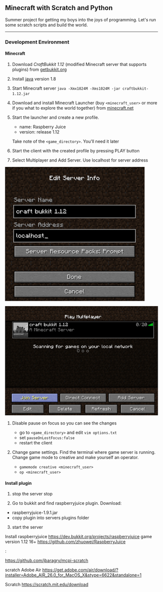 ## Minecraft with Scratch and Python

Summer project for getting my boys into the joys of programming. Let's
run some scratch scripts and build the world.

---

### Development Environment

#### Minecraft

1. Download *CraftBukkit 1.12* (modified Minecraft server that supports plugins) from [getbukkit.org](https://getbukkit.org/)

1. Install [java](http://www.oracle.com/technetwork/java/javase/downloads/jre8-downloads-2133155.html)
   version 1.8

1. Start Minecraft server   `java -Xmx1024M -Xms1024M -jar craftbukkit-1.12.jar`

1. Download and install Minecraft Launcher (buy `<minecraft_user>` or more if you what to explore the
   world together) from [minecraft.net](https://minecraft.net)

1. Start the launcher and create a new profile.
   * name: Raspberry Juice
   * version: release 1.12

   Take note of the `<game_directory>`. You'll need it later

1. Start the client with the created profile by pressing PLAY button

1. Select Multiplayer and Add Server. Use localhost for server address

![Add Server](images/add_server.png)

![Join Server](images/join_server.png)

1. Disable pause on focus so you can see the changes

   * go to `<game_directory>` and edit `vim options.txt`
   * set `pauseOnLostFocus:false`
   * restart the client

1. Change game settings. Find the terminal where game server is running. Change game mode to
   creative and make yourself an operator.
   * `gamemode creative <minecraft_user>`
   * `op <minecraft_user>`

#### Install plugin

1. stop the server
   stop

2. Go to bukkit and find raspberryjuice plugin. Download:
 - raspberryjuice-1.9.1.jar
 - copy plugin into servers plugins folder

3. start the server


Install raspberryjuice
https://dev.bukkit.org/projects/raspberryjuice
game version 1.12 16+
https://github.com/zhuowei/RaspberryJuice


:

https://github.com/jbaragry/mcpi-scratch

scratch
Adobe Air
https://get.adobe.com/air/download/?installer=Adobe_AIR_26.0_for_MacOS_X&stype=6622&standalone=1

Scratch
https://scratch.mit.edu/download

